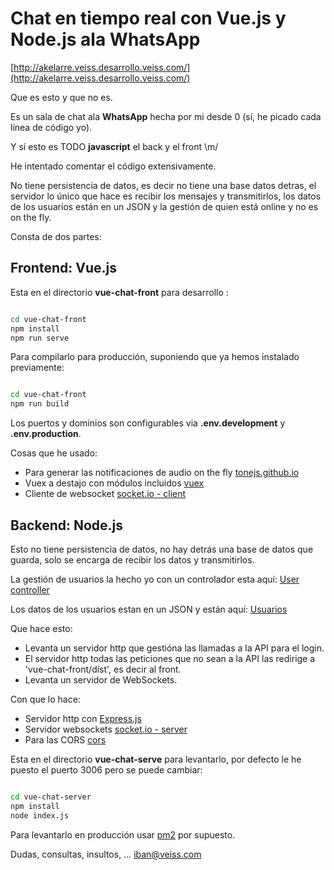 # Chat en tiempo real con Vue.js y Node.js ala WhatsApp

[http://akelarre.veiss.desarrollo.veiss.com/](http://akelarre.veiss.desarrollo.veiss.com/)

Que es esto y que no es.

Es un sala de chat ala **WhatsApp** hecha por mi desde 0 (sí, he picado cada línea de código yo).

Y sí esto es TODO **javascript** el back y el front \m/

He intentado comentar el código extensivamente.

No tiene persistencia de datos, es decir no tiene una base datos detras, el servidor lo único que hace es recibir los mensajes y transmitirlos, los datos de los usuarios están en un JSON y la gestión de quien está online y no es on the fly.

Consta de dos partes:

## Frontend: Vue.js

Esta en el directorio **vue-chat-front** para desarrollo :

~~~ bash

cd vue-chat-front
npm install
npm run serve

~~~

Para compilarlo para producción, suponiendo que ya hemos instalado previamente:

~~~ bash

cd vue-chat-front
npm run build

~~~

Los puertos y dominios son configurables via **.env.development** y **.env.production**.

Cosas que he usado:

* Para generar las notificaciones de audio on the fly [tonejs.github.io](https://tonejs.github.io/)
* Vuex a destajo con módulos incluidos [vuex](https://vuex.vuejs.org/guide/modules.html)
* Cliente de websocket [socket.io - client](https://socket.io/)

## Backend: Node.js

Esto no tiene persistencia de datos, no hay detrás una base de datos que guarda, solo se encarga de recibir los datos y transmitirlos.

La gestión de usuarios la hecho yo con un controlador esta aquí: [User controller](http://giteado.veiss.com/Veiss/vue-chat/src/branch/master/vue-chat-server/controllers/users.controller.js)

Los datos de los usuarios estan en un JSON y están aquí: [Usuarios](http://giteado.veiss.com/Veiss/vue-chat/src/branch/master/vue-chat-server/data/users.json)


Que hace esto:

* Levanta un servidor http que gestióna las llamadas a la API para el login.
* El servidor http todas las peticiones que no sean a la API las redirige a 'vue-chat-front/dist', es decir al front.
* Levanta un servidor de WebSockets.


Con que lo hace:

* Servidor http con [Express.js](https://expressjs.com/)
* Servidor websockets [socket.io - server](https://socket.io/)
* Para las CORS [cors](https://github.com/expressjs/cors)


Esta en el directorio **vue-chat-serve** para levantarlo, por defecto le he puesto el puerto 3006 pero se puede cambiar:

~~~ bash

cd vue-chat-server
npm install
node index.js

~~~

Para levantarlo en producción usar [pm2](https://pm2.keymetrics.io/) por supuesto.

Dudas, consultas, insultos, ... [iban@veiss.com](mailto:iban@veiss.com)